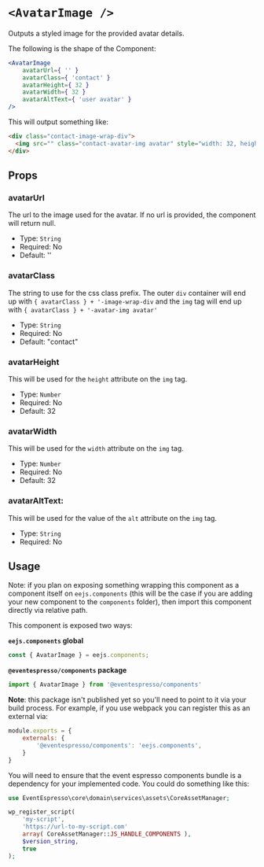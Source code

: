# `<AvatarImage />`

Outputs a styled image for the provided avatar details.

The following is the shape of the Component:

```jsx
<AvatarImage
    avatarUrl={ '' }
    avatarClass={ 'contact' }
    avatarHeight={ 32 }
    avatarWidth={ 32 }
    avatarAltText={ 'user avatar' }
/>
```

This will output something like:

```html
<div class="contact-image-wrap-div">
  <img src="" class="contact-avatar-img avatar" style="width: 32, height: 32" alt="contact avatar">
</div>
```

## Props

### avatarUrl

The url to the image used for the avatar.  If no url is provided, the component will return null.

- Type: `String`
- Required: No
- Default: ''

### avatarClass

The string to use for the css class prefix.  The outer `div` container will end up with `{ avatarClass } + '-image-wrap-div` and the `img` tag will end up with `{ avatarClass } + '-avatar-img avatar'`

- Type: `String`
- Required: No
- Default: "contact"

### avatarHeight

This will be used for the `height` attribute on the `img` tag.

- Type: `Number`
- Required: No
- Default: 32

### avatarWidth

This will be used for the `width` attribute on the `img` tag.

- Type: `Number`
- Required: No
- Default: 32

### avatarAltText:

This will be used for the value of the `alt` attribute on the `img` tag.

- Type: `String`
- Required: No

## Usage

Note: if you plan on exposing something wrapping this component as a component itself on `eejs.components` (this will be the case if you are adding your new component to the `components` folder), then import this component directly via relative path.

This component is exposed two ways:

**`eejs.components` global**

```js
const { AvatarImage } = eejs.components;
```

**`@eventespresso/components` package**

```js
import { AvatarImage } from '@eventespresso/components'
```

**Note**: this package isn't published yet so you'll need to point to it via your build process. For example, if you use webpack you can register this as an external via:

```js
module.exports = {
    externals: {
        '@eventespresso/components': 'eejs.components',
    }
}
```

You will need to ensure that the event espresso components bundle is a dependency for your implemented code.  You could do something like this:

```php
use EventEspresso\core\domain\services\assets\CoreAssetManager;

wp_register_script(
    'my-script',
    'https://url-to-my-script.com'
    array( CoreAssetManager::JS_HANDLE_COMPONENTS ),
    $version_string,
    true
);
```
